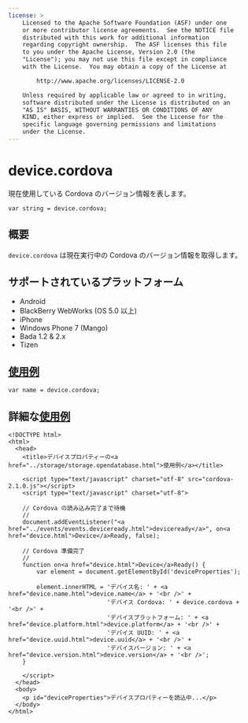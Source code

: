 ```yaml
---
license: >
    Licensed to the Apache Software Foundation (ASF) under one
    or more contributor license agreements.  See the NOTICE file
    distributed with this work for additional information
    regarding copyright ownership.  The ASF licenses this file
    to you under the Apache License, Version 2.0 (the
    "License"); you may not use this file except in compliance
    with the License.  You may obtain a copy of the License at

        http://www.apache.org/licenses/LICENSE-2.0

    Unless required by applicable law or agreed to in writing,
    software distributed under the License is distributed on an
    "AS IS" BASIS, WITHOUT WARRANTIES OR CONDITIONS OF ANY
    KIND, either express or implied.  See the License for the
    specific language governing permissions and limitations
    under the License.
---
```


device.cordova
===============

現在使用している Cordova のバージョン情報を表します。

    var string = device.cordova;

概要
-----------

`device.cordova` は現在実行中の Cordova のバージョン情報を取得します。

サポートされているプラットフォーム
-------------------

- Android
- BlackBerry WebWorks (OS 5.0 以上)
- iPhone
- Windows Phone 7 (Mango)
- Bada 1.2 & 2.x
- Tizen

<a href="../storage/storage.opendatabase.html">使用例</a>
-------------

    var name = device.cordova;

詳細な<a href="../storage/storage.opendatabase.html">使用例</a>
------------

    <!DOCTYPE html>
    <html>
      <head>
        <title>デバイスプロパティーの<a href="../storage/storage.opendatabase.html">使用例</a></title>

        <script type="text/javascript" charset="utf-8" src="cordova-2.1.0.js"></script>
        <script type="text/javascript" charset="utf-8">

        // Cordova の読み込み完了まで待機
        //
        document.addEventListener("<a href="../events/events.deviceready.html">deviceready</a>", on<a href="device.html">Device</a>Ready, false);

        // Cordova 準備完了
        //
        function on<a href="device.html">Device</a>Ready() {
            var element = document.getElementById('deviceProperties');

            element.innerHTML = 'デバイス名: ' + <a href="device.name.html">device.name</a> + '<br />' +
                                'デバイス Cordova: ' + device.cordova + '<br />' +
                                'デバイスプラットフォーム: ' + <a href="device.platform.html">device.platform</a> + '<br />' +
                                'デバイス UUID: ' + <a href="device.uuid.html">device.uuid</a> + '<br />' +
                                'デバイスバージョン: ' + <a href="device.version.html">device.version</a> + '<br />';
        }

        </script>
      </head>
      <body>
        <p id="deviceProperties">デバイスプロパティーを読込中...</p>
      </body>
    </html>

